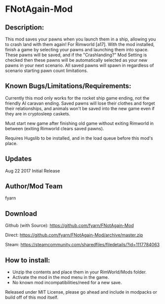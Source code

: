 # FNotAgain-Mod

## Description:
This mod saves your pawns when you launch them in a ship, allowing you to crash land with them again! For Rimworld [a17]. With the mod installed, finish a game by selecting your pawns and launching them into space. These pawns will be saved, and if the "Crashlanding?" Mod Setting is checked then these pawns will be automatically selected as your new pawns in your next scenario. All saved pawns will spawn in regardless of scenario starting pawn count limitations.

## Known Bugs/Limitations/Requirements:
Currently this mod only works for the rocket ship game ending, not the friendly AI caravan ending. Saved pawns will lose their clothes and forget their relationships, and animals won't be saved into the new game even if they are in cryptosleep caskets. 

Must start new game after finishing old game without exiting Rimworld in between (exiting Rimworld clears saved pawns).

Requires Hugslib to be installed, and in the load queue before this mod's place.

## Updates
Aug 22 2017
Initial Release

## Author/Mod Team
fyarn

## Download
Github (with Source): https://github.com/fyarn/FNotAgain-Mod

Direct: https://github.com/fyarn/FNotAgain-Mod/archive/master.zip

Steam: https://steamcommunity.com/sharedfiles/filedetails/?id=1117784063

## How to install:
- Unzip the contents and place them in your RimWorld/Mods folder.
- Activate the mod in the mod menu in the game.
- No known mod incompatibilities/need for a new save.

Released under MIT License, please go ahead and include in modpacks or build off of this mod itself.
